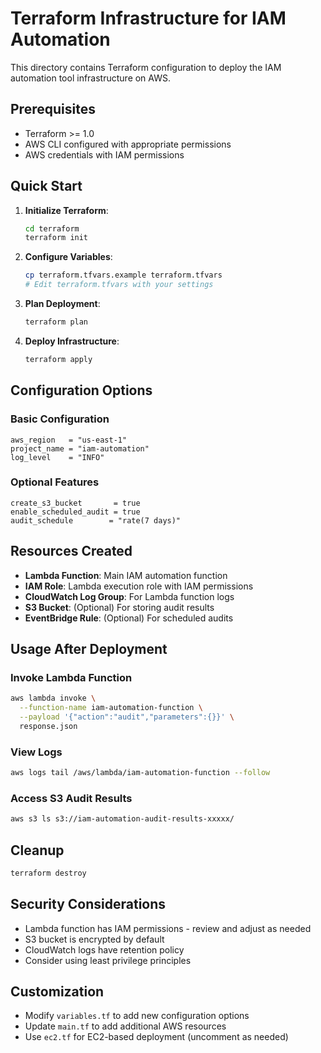 # Terraform Infrastructure for IAM Automation

This directory contains Terraform configuration to deploy the IAM automation tool infrastructure on AWS.

## Prerequisites

- Terraform >= 1.0
- AWS CLI configured with appropriate permissions
- AWS credentials with IAM permissions

## Quick Start

1. **Initialize Terraform**:
   ```bash
   cd terraform
   terraform init
   ```

2. **Configure Variables**:
   ```bash
   cp terraform.tfvars.example terraform.tfvars
   # Edit terraform.tfvars with your settings
   ```

3. **Plan Deployment**:
   ```bash
   terraform plan
   ```

4. **Deploy Infrastructure**:
   ```bash
   terraform apply
   ```

## Configuration Options

### Basic Configuration
```hcl
aws_region   = "us-east-1"
project_name = "iam-automation"
log_level    = "INFO"
```

### Optional Features
```hcl
create_s3_bucket       = true
enable_scheduled_audit = true
audit_schedule        = "rate(7 days)"
```

## Resources Created

- **Lambda Function**: Main IAM automation function
- **IAM Role**: Lambda execution role with IAM permissions
- **CloudWatch Log Group**: For Lambda function logs
- **S3 Bucket**: (Optional) For storing audit results
- **EventBridge Rule**: (Optional) For scheduled audits

## Usage After Deployment

### Invoke Lambda Function
```bash
aws lambda invoke \
  --function-name iam-automation-function \
  --payload '{"action":"audit","parameters":{}}' \
  response.json
```

### View Logs
```bash
aws logs tail /aws/lambda/iam-automation-function --follow
```

### Access S3 Audit Results
```bash
aws s3 ls s3://iam-automation-audit-results-xxxxx/
```

## Cleanup

```bash
terraform destroy
```

## Security Considerations

- Lambda function has IAM permissions - review and adjust as needed
- S3 bucket is encrypted by default
- CloudWatch logs have retention policy
- Consider using least privilege principles

## Customization

- Modify `variables.tf` to add new configuration options
- Update `main.tf` to add additional AWS resources
- Use `ec2.tf` for EC2-based deployment (uncomment as needed)